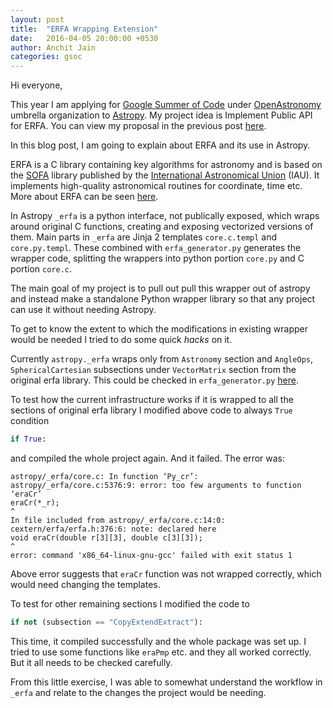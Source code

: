 ```yaml
---
layout: post
title:  "ERFA Wrapping Extension"
date:   2016-04-05 20:00:00 +0530
author: Anchit Jain
categories: gsoc
---
```

Hi everyone,

This year I am applying for [Google Summer of Code][gsoc] under [OpenAstronomy][openastro] umbrella organization to [Astropy][astropy]. My project idea is Implement Public API for ERFA. You can view my proposal in the previous post [here][proposal].

In this blog post, I am going to explain about ERFA and its use in Astropy.

ERFA is a C library containing key algorithms for astronomy and is based on the [SOFA][sofa] library published by the [International Astronomical Union][iau] (IAU). It implements high-quality astronomical routines for coordinate, time etc. More about ERFA can be seen [here][liberfa].

In Astropy `_erfa` is a python interface, not publically exposed, which wraps around original C functions, creating and exposing vectorized versions of them.
Main parts in `_erfa` are  Jinja 2 templates `core.c.templ` and `core.py.templ`. These combined with `erfa_generator.py` generates the wrapper code, splitting the wrappers into python portion `core.py` and C portion `core.c`.

The main goal of my project is to pull out pull this wrapper out of astropy and instead make a standalone Python wrapper library so that any project can use it without needing Astropy.

To get to know the extent to which the modifications in existing wrapper would be needed I tried to do some quick *hacks* on it.  

Currently `astropy._erfa` wraps only from `Astronomy` section and `AngleOps`, `SphericalCartesian` subsections under `VectorMatrix` section from the original erfa library. This could be checked in `erfa_generator.py` [here][erfa_generator].

To test how the current infrastructure works if it is wrapped to all the sections of original erfa library I modified above code to always `True` condition

``` python
if True:
```

and compiled the whole project again.
And it failed. The error was:

```
astropy/_erfa/core.c: In function ‘Py_cr’:
astropy/_erfa/core.c:5376:9: error: too few arguments to function ‘eraCr’
eraCr(*_r);
^
In file included from astropy/_erfa/core.c:14:0:
cextern/erfa/erfa.h:376:6: note: declared here
void eraCr(double r[3][3], double c[3][3]);
^
error: command 'x86_64-linux-gnu-gcc' failed with exit status 1
```

Above error suggests that `eraCr` function was not wrapped correctly, which would need changing the templates.

To test for other remaining sections I modified the code to

``` python
if not (subsection == "CopyExtendExtract"):
```

This time, it compiled successfully and the whole package was set up.
I tried to use some functions like `eraPmp` etc. and they all worked correctly. But it all needs to be checked carefully.

From this little exercise, I was able to somewhat understand the workflow in `_erfa` and relate to the changes the project would be needing.

[gsoc]: https://summerofcode.withgoogle.com/
[openastro]: http://openastronomy.org/
[astropy]: https://github.com/astropy/astropy
[proposal]: ../../../../../gsoc/2016/03/25/gsoc-proposal/
[sofa]: http://www.iausofa.org/
[iau]: http://www.iau.org/
[liberfa]: https://github.com/liberfa/erfa
[erfa_generator]: https://github.com/astropy/astropy/blob/master/astropy/_erfa/erfa_generator.py#L398
